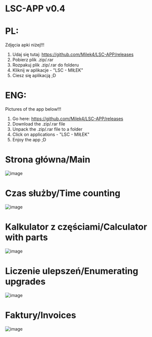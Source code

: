# LSC-APP v0.4

# PL:
Zdjęcia apki niżej!!!
1. Udaj się tutaj: https://github.com/Milek4/LSC-APP/releases
2. Pobierz plik .zip/.rar
3. Rozpakuj plik .zip/.rar do folderu
4. Kliknij w aplikacje - "LSC - MIŁEK"
5. Ciesz się aplikacją ;D

# ENG:
Pictures of the app below!!!
1. Go here: https://github.com/Milek4/LSC-APP/releases
2. Download the .zip/.rar file
3. Unpack the .zip/.rar file to a folder
4. Click on applications - "LSC - MIŁEK"
5. Enjoy the app ;D

# Strona główna/Main
![image](https://user-images.githubusercontent.com/112907855/208215820-970d2aea-0bb5-4895-97bd-67efa287533e.png)

# Czas służby/Time counting
![image](https://user-images.githubusercontent.com/112907855/208215847-5571bc84-3d6e-4a15-a538-a82b20bcac45.png)

# Kalkulator z częściami/Calculator with parts
![image](https://user-images.githubusercontent.com/112907855/208215852-0a2427bb-25c7-4b13-82b2-76caf1ea8d7c.png)

# Liczenie ulepszeń/Enumerating upgrades
![image](https://user-images.githubusercontent.com/112907855/208215891-078304cd-c2de-4efa-bbb1-3e9c2745b05c.png)

# Faktury/Invoices
![image](https://user-images.githubusercontent.com/112907855/208216206-f1e0f903-046e-4ff2-9a51-cc0561a3602e.png)
